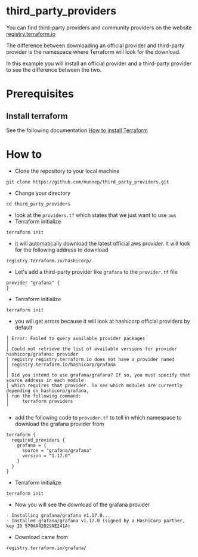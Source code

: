 # third_party_providers

You can find third-party providers and community providers on the website [registry.terraform.io](https://registry.terraform.io/browse/providers)

The difference between downloading an official provider and third-party provider is the namespace where Terraform will look for the download. 

In this example you will install an official provider and a third-party provider to see the difference between the two. 

# Prerequisites

## Install terraform  
See the following documentation [How to install Terraform](https://learn.hashicorp.com/tutorials/terraform/install-cli)

# How to

- Clone the repository to your local machine
```
git clone https://github.com/munnep/third_party_providers.git
```
- Change your directory
```
cd third_party_providers
```
- look at the ```providers.tf``` which states that we just want to use ```aws``` 
- Terraform initialize
```
terraform init
```
- it will automatically download the latest official aws provider. It will look for the following address to download
```
registry.terraform.io/hashicorp/
```
- Let's add a third-party provider like ```grafana``` to the ```provider.tf``` file
```
provider "grafana" {
}
```
- Terraform initialize
```
terraform init
```
- you will get errors because it will look at hashicorp official providers by default
```
│ Error: Failed to query available provider packages
│ 
│ Could not retrieve the list of available versions for provider hashicorp/grafana: provider
│ registry registry.terraform.io does not have a provider named
│ registry.terraform.io/hashicorp/grafana
│ 
│ Did you intend to use grafana/grafana? If so, you must specify that source address in each module
│ which requires that provider. To see which modules are currently depending on hashicorp/grafana,
│ run the following command:
│     terraform providers
╵
```
- add the following code to ```provider.tf``` to tell in which namespace to download the grafana provider from
```
terraform {
  required_providers {
    grafana = {
      source = "grafana/grafana"
      version = "1.17.0"
    }
  }
}
```
- Terraform initialize
```
terraform init
```
- Now you will see the download of the grafana provider
```
- Installing grafana/grafana v1.17.0...
- Installed grafana/grafana v1.17.0 (signed by a HashiCorp partner, key ID 570AA42029AE241A)
```
- Download came from 
```
registry.terraform.io/grafana/
```
